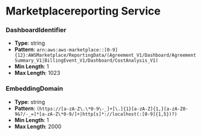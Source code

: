 # Marketplacereporting Service

### DashboardIdentifier
- **Type**: string
- **Pattern**: `arn:aws:aws-marketplace::[0-9]{12}:AWSMarketplace/ReportingData/(Agreement_V1/Dashboard/AgreementSummary_V1|BillingEvent_V1/Dashboard/CostAnalysis_V1)`
- **Min Length**: 1
- **Max Length**: 1023

### EmbeddingDomain
- **Type**: string
- **Pattern**: `(https://[a-zA-Z\.\*0-9\-_]+[\.]{1}[a-zA-Z]{1,}[a-zA-Z0-9&?/-_=]*[a-zA-Z\*0-9/]+|http[s]*://localhost(:[0-9]{1,5})?)`
- **Min Length**: 1
- **Max Length**: 2000

